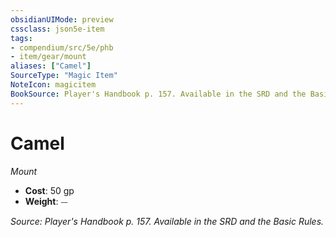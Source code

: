 ```yaml
---
obsidianUIMode: preview
cssclass: json5e-item
tags:
- compendium/src/5e/phb
- item/gear/mount
aliases: ["Camel"]
SourceType: "Magic Item"
NoteIcon: magicitem
BookSource: Player's Handbook p. 157. Available in the SRD and the Basic Rules.
---
```

# Camel
*Mount*  

- **Cost**: 50 gp
- **Weight**: ⏤

*Source: Player's Handbook p. 157. Available in the SRD and the Basic Rules.*